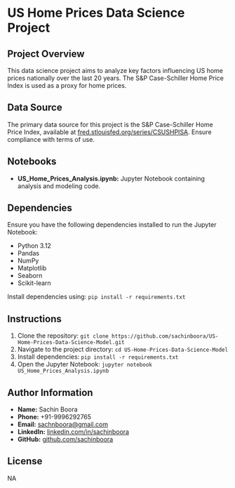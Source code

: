 # US Home Prices Data Science Project

## Project Overview

This data science project aims to analyze key factors influencing US home prices nationally over the last 20 years. The S&P Case-Schiller Home Price Index is used as a proxy for home prices.

## Data Source

The primary data source for this project is the S&P Case-Schiller Home Price Index, available at [fred.stlouisfed.org/series/CSUSHPISA](https://fred.stlouisfed.org/series/CSUSHPISA). Ensure compliance with terms of use.

## Notebooks

- **US_Home_Prices_Analysis.ipynb:** Jupyter Notebook containing analysis and modeling code.

## Dependencies

Ensure you have the following dependencies installed to run the Jupyter Notebook:

- Python 3.12
- Pandas
- NumPy
- Matplotlib
- Seaborn
- Scikit-learn

Install dependencies using: `pip install -r requirements.txt`

## Instructions

1. Clone the repository: `git clone https://github.com/sachinboora/US-Home-Prices-Data-Science-Model.git`
2. Navigate to the project directory: `cd US-Home-Prices-Data-Science-Model`
3. Install dependencies: `pip install -r requirements.txt`
4. Open the Jupyter Notebook: `jupyter notebook US_Home_Prices_Analysis.ipynb`

## Author Information

- **Name:** Sachin Boora
- **Phone:** +91-9996292765
- **Email:** sachnboora@gmail.com
- **LinkedIn:** [linkedin.com/in/sachinboora](https://www.linkedin.com/in/sachinboora)
- **GitHub:** [github.com/sachinboora](https://github.com/sachinboora)

## License

NA

